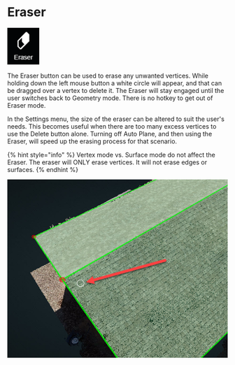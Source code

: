 # Eraser

![No hotkey available](../.gitbook/assets/eraser-button.png)

The Eraser button can be used to erase any unwanted vertices. While holding down the left mouse button a white circle will appear, and that can be dragged over a vertex to delete it. The Eraser will stay engaged until the user switches back to Geometry mode. There is no hotkey to get out of Eraser mode.

In the Settings menu, the size of the eraser can be altered to suit the user's needs. This becomes useful when there are too many excess vertices to use the Delete button alone. Turning off Auto Plane, and then using the Eraser, will speed up the erasing process for that scenario.

{% hint style="info" %}
Vertex mode vs. Surface mode do not affect the Eraser. The eraser will ONLY erase vertices. It will not erase edges or surfaces.
{% endhint %}

![The white circle shows the ROI of the eraser](../.gitbook/assets/2018-09-12_11-21-04.jpg)

  


